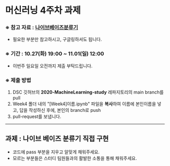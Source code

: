 # 머신러닝 4주차 과제

### ※ 참고 자료 : [나이브베이즈분류기](https://ratsgo.github.io/machine%20learning/2017/05/18/naive/)
* 필요한 부분만 참고하시고, 구글링하셔도 됩니다.

### ※ 기간 : 10.27(화) 19:00 ~ 11.01(일) 12:00
* 이번주 일요일 오전까지 제출 부탁드립니다.

### ※ 제출 방법
1. DSC 깃허브의 __2020-MachineLearning-study__ 레파지토리의 main branch를 pull
2. Week4 폴더 내의 "\[Week4\]이름.ipynb" 파일을 **복사**하여 이름에 본인이름을 넣고, 답을 작성하신 후에, 본인의 branch로 push
3. pull-request를 보냅니다.

---
## 과제 : 나이브 베이즈 분류기 직접 구현
- 코드에 pass 부분을 지우고 알맞게 채워주세요.
- 모르는 부분들은 스터디 팀원들과의 활발한 소통을 통해 채워주세요.
